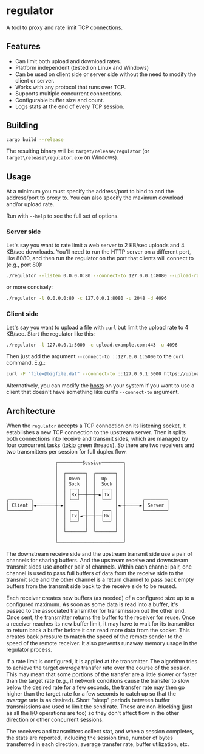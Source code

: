 # regulator

A tool to proxy and rate limit TCP connections.

## Features

- Can limit both upload and download rates.
- Platform independent (tested on Linux and Windows)
- Can be used on client side or server side without the need to modify the client or server.
- Works with any protocol that runs over TCP.
- Supports multiple concurrent connections.
- Configurable buffer size and count.
- Logs stats at the end of every TCP session.

## Building

```bash
cargo build --release
```

The resulting binary will be `target/release/regulator` (or `target\release\regulator.exe` on Windows).

## Usage

At a minimum you must specify the address/port to bind to and the address/port
to proxy to.  You can also specify the maximum download and/or upload rate.

Run with `--help` to see the full set of options.

### Server side

Let's say you want to rate limit a web server to 2 KB/sec uploads and 4 KB/sec downloads.
You'll need to run the HTTP server on a different port, like 8080, and then run the regulator on the
port that clients will connect to (e.g., port 80):

```bash
./regulator --listen 0.0.0.0:80 --connect-to 127.0.0.1:8080 --upload-rate 2048 --download-rate 4096
```

or more concisely:

```bash
./regulator -l 0.0.0.0:80 -c 127.0.0.1:8080 -u 2048 -d 4096
```

### Client side

Let's say you want to upload a file with `curl` but limit the upload rate to 4 KB/sec.
Start the regulator like this:

```bash
./regulator -l 127.0.0.1:5000 -c upload.example.com:443 -u 4096
```

Then just add the argument `--connect-to ::127.0.0.1:5000` to the `curl` command.  E.g.:

```bash
curl -F "file=@bigfile.dat" --connect-to ::127.0.0.1:5000 https://upload.example.com/upload
```

Alternatively, you can modify the [hosts](https://en.wikipedia.org/wiki/Hosts_(file)) on your
system if you want to use a client that doesn't have something like curl's `--connect-to` argument.

## Architecture

When the `regulator` accepts a TCP connection on its listening socket, it establishes a new TCP
connection to the upstream server.  Then it splits both connections into receive and transmit
sides, which are managed by four concurrent tasks ([tokio](https://tokio.rs/) green threads).  So there are two
receivers and two transmitters per session for full duplex flow.


```plain
                  ┌─────────Session────────┐                
                  │                        │                
                  │  ┌───────┐  ┌───────┐  │                
                  │  │ Down  │  │  Up   │  │                
                  │  │ Sock  │  │  Sock │  │                
                  │  │ ┌──┐  │  │  ┌──┐ │  │                
                  │  │ │Rx├──┼──┼─►│Tx│ │  │                
┌────────┐        │  │ └──┘  │  │  └──┘ │  │      ┌────────┐
│ Client │◄───────┼─►│       │  │       │◄─┼─────►│ Server │
└────────┘        │  │ ┌──┐  │  │  ┌──┐ │  │      └────────┘
                  │  │ │Tx│◄─┼──┼──┤Rx│ │  │                
                  │  │ └──┘  │  │  └──┘ │  │                
                  │  │       │  │       │  │                
                  │  └───────┘  └───────┘  │                
                  │                        │                
                  └────────────────────────┘                
```

The downstream receive side and the upstream transmit side use a pair of channels for sharing buffers.
And the upstream receive and downstream transmit sides use another pair of channels.
Within each channel pair, one channel is used to pass full buffers of data from the receive side
to the transmit side and the other channel is a return channel to pass back empty buffers from the
transmit side back to the receive side to be reused.

Each receiver creates new buffers (as needed) of a configured size up to a configured maximum.
As soon as some data is read into a buffer, it's passed to the associated transmitter for transmission out
the other end.  Once sent, the transmitter returns the buffer to the receiver for reuse.
Once a receiver reaches its new buffer limit, it may have to wait for its transmitter to return back
a buffer before it can read more data from the socket.  This creates back pressure
to match the speed of the remote sender to the speed of the remote receiver.  It also prevents
runaway memory usage in the regulator process.

If a rate limit is configured, it is applied at the transmitter.  The algorithm tries to achieve the
target *average* transfer rate over the course of the session.  This may mean that some portions
of the transfer are a little slower or faster than the target rate (e.g., if network conditions
cause the transfer to slow below the desired rate for a few seconds, the transfer rate may then
go higher than the target rate for a few seconds to catch up so that the *average* rate is as
desired).  Short "sleep" periods between buffer transmissions are used to limit the send rate.
These are non-blocking (just as all the I/O operations are too) so they don't affect flow in the
other direction or other concurrent sessions.

The receivers and transmitters collect stat, and when a session completes, the stats are reported,
including the session time, number of bytes transferred in each direction, average transfer rate,
buffer utilization, etc.
